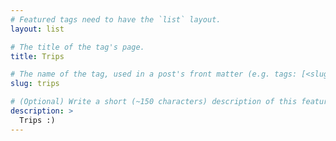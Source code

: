 ```yaml
---
# Featured tags need to have the `list` layout.
layout: list

# The title of the tag's page.
title: Trips

# The name of the tag, used in a post's front matter (e.g. tags: [<slug>]).
slug: trips

# (Optional) Write a short (~150 characters) description of this featured tag.
description: >
  Trips :)
---
```

